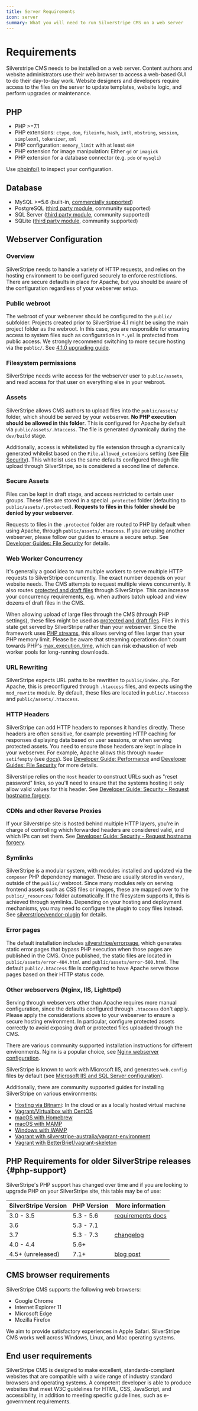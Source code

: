 ```yaml
---
title: Server Requirements
icon: server
summary: What you will need to run Silverstripe CMS on a web server 
---
```



# Requirements

Silverstripe CMS needs to be installed on a web server. Content authors and website administrators use their web browser
to access a web-based GUI to do their day-to-day work. Website designers and developers require access to the files on
the server to update templates, website logic, and perform upgrades or maintenance.

## PHP

 * PHP >=7.1
 * PHP extensions: `ctype`, `dom`, `fileinfo`, `hash`, `intl`, `mbstring`, `session`, `simplexml`, `tokenizer`, `xml`
 * PHP configuration: `memory_limit` with at least `48M`
 * PHP extension for image manipulation: Either `gd` or `imagick`
 * PHP extension for a database connector (e.g. `pdo` or `mysqli`)

Use [phpinfo()](http://php.net/manual/en/function.phpinfo.php) to inspect your configuration.

## Database

 * MySQL >=5.6 (built-in, [commercially supported](https://www.silverstripe.org/software/addons/silverstripe-commercially-supported-module-list/))
 * PostgreSQL ([third party module](https://addons.silverstripe.org/add-ons/silverstripe/postgresql), community supported)
 * SQL Server ([third party module](https://addons.silverstripe.org/add-ons/silverstripe/mssql), community supported)
 * SQLite ([third party module](https://addons.silverstripe.org/add-ons/silverstripe/sqlite3), community supported)
 
## Webserver Configuration

### Overview

SilverStripe needs to handle a variety of HTTP requests,
and relies on the hosting environment to be configured securely to
enforce restrictions. There are secure defaults in place for Apache,
but you should be aware of the configuration regardless of your webserver setup.

### Public webroot

The webroot of your webserver should be configured to the `public/` subfolder.
Projects created prior to SilverStripe 4.1 might be using the main project
folder as the webroot. In this case, you are responsible for ensuring
access to system files such as configuration in `*.yml` is protected
from public access. We strongly recommend switching to more secure
hosting via the `public/`. See [4.1.0 upgrading guide](/changelogs/4.1.0).

### Filesystem permissions

SilverStripe needs write access for the webserver user to `public/assets`,
and read access for that user on everything else in your webroot.

### Assets

SilverStripe allows CMS authors to upload files into the `public/assets/` folder,
which should be served by your webserver. **No PHP execution should be allowed in this folder**.
This is configured for Apache by default via `public/assets/.htaccess`.
The file is generated dynamically during the `dev/build` stage.

Additionally, access is whitelisted by file extension through a
dynamically generated whitelist based on the `File.allowed_extensions` setting
(see [File Security](/developer_guides/files/file_security#file-types)).
This whitelist uses the same defaults configured through file upload
through SilverStripe, so is considered a second line of defence.

### Secure Assets

Files can be kept in draft stage,
and access restricted to certain user groups.
These files are stored in a special `.protected` folder (defaulting to `public/assets/.protected`).
**Requests to files in this folder should be denied by your webserver**.

Requests to files in the `.protected` folder
are routed to PHP by default when using Apache, through `public/assets/.htaccess`.
If you are using another webserver, please follow our guides to ensure a secure setup.
See [Developer Guides: File Security](/developer_guides/files/file_security) for details.


### Web Worker Concurrency

It's generally a good idea to run multiple workers to serve multiple HTTP requests
to SilverStripe concurrently. The exact number depends on your website needs.
The CMS attempts to request multiple views concurrently.
It also routes [protected and draft files](/developer_guides/files/file_security)
through SilverStripe. This can increase your concurrency requirements,
e.g. when authors batch upload and view dozens of draft files in the CMS.

When allowing upload of large files through the CMS (through PHP settings),
these files might be used as [protected and draft files](/developer_guides/files/file_security).
Files in this state get served by SilverStripe rather than your webserver.
Since the framework uses [PHP streams](https://www.php.net/manual/en/ref.stream.php),
this allows serving of files larger than your PHP memory limit.
Please be aware that streaming operations don't count towards
PHP's [max_execution_time](https://www.php.net/manual/en/function.set-time-limit.php),
which can risk exhaustion of web worker pools for long-running downloads.

### URL Rewriting

SilverStripe expects URL paths to be rewritten to `public/index.php`.
For Apache, this is preconfigured through `.htaccess` files,
and expects using the `mod_rewrite` module.
By default, these files are located in `public/.htaccess` and `public/assets/.htaccess`.

### HTTP Headers

SilverStripe can add HTTP headers to reponses it handles directly.
These headers are often sensitive, for example preventing HTTP caching for responses
displaying data based on user sessions, or when serving protected assets.
You need to ensure those headers are kept in place in your webserver.
For example, Apache allows this through `Header setifempty` (see [docs](https://httpd.apache.org/docs/current/mod/mod_headers.html#header)).
See [Developer Guide: Performance](/developer_guides/performance/)
and [Developer Guides: File Security](/developer_guides/files/file_security) for more details.

Silverstripe relies on the `Host` header to construct URLs such as "reset password" links,
so you'll need to ensure that the systems hosting it only allow valid values for this header.
See [Developer Guide: Security - Request hostname forgery](/developer_guides/security/secure_coding#request-hostname-forgery).

### CDNs and other Reverse Proxies

If your Silverstripe site is hosted behind multiple HTTP layers,
you're in charge of controlling which forwarded headers are considered valid,
and which IPs can set them. See [Developer Guide: Security - Request hostname forgery](/developer_guides/security/secure_coding#request-hostname-forgery).

### Symlinks

SilverStripe is a modular system, with modules installed and updated
via the `composer` PHP dependency manager. These are usually stored in `vendor/`,
outside of the `public/` webroot. Since many modules rely on serving frontend assets
such as CSS files or images, these are mapped over to the `public/_resources/` folder automatically.
If the filesystem supports it, this is achieved through symlinks.
Depending on your hosting and deployment mechanisms,
you may need to configure the plugin to copy files instead.
See [silverstripe/vendor-plugin](https://github.com/silverstripe/vendor-plugin) for details.

### Error pages

The default installation includes [silverstripe/errorpage](https://addons.silverstripe.org/add-ons/silverstripe/errorpage),
which generates static error pages that bypass PHP execution when those pages are published in the CMS.
Once published, the static files are located in `public/assets/error-404.html` and `public/assets/error-500.html`.
The default `public/.htaccess` file is configured to have Apache serve those pages based on their HTTP status code. 

### Other webservers (Nginx, IIS, Lighttpd)

Serving through webservers other than Apache requires more manual configuration,
since the defaults configured through `.htaccess` don't apply.
Please apply the considerations above to your webserver to ensure a secure hosting environment.
In particular, configure protected assets correctly to avoid exposing draft or protected files uploaded through the CMS. 

There are various community supported installation instructions for different environments.
Nginx is a popular choice, see [Nginx webserver configuration](https://forum.silverstripe.org/t/nginx-webserver-configuration/2246).

SilverStripe is known to work with Microsoft IIS, and generates `web.config` files by default
(see [Microsoft IIS and SQL Server configuration](https://forum.silverstripe.org/t/microsoft-iis-webserver-and-sql-server-support/2245)).

Additionally, there are community supported guides for installing SilverStripe
on various environments:

 * [Hosting via Bitnami](https://bitnami.com/stack/silverstripe/virtual-machine): In the cloud or as a locally hosted virtual machine
 * [Vagrant/Virtualbox with CentOS](https://forum.silverstripe.org/t/installing-via-vagrant-virtualbox-with-centos/2248)
 * [macOS with Homebrew](https://forum.silverstripe.org/t/installing-on-osx-with-homebrew/2247)
 * [macOS with MAMP](https://forum.silverstripe.org/t/installing-on-osx-with-mamp/2249)
 * [Windows with WAMP](https://forum.silverstripe.org/t/installing-on-windows-via-wamp/2250)
 * [Vagrant with silverstripe-australia/vagrant-environment](https://github.com/silverstripe-australia/vagrant-environment)
 * [Vagrant with BetterBrief/vagrant-skeleton](https://github.com/BetterBrief/vagrant-skeleton)

## PHP Requirements for older SilverStripe releases {#php-support}

SilverStripe's PHP support has changed over time and if you are looking to upgrade PHP on your SilverStripe site, this table may be of use:

| SilverStripe Version | PHP Version | More information |
| -------------------- | ----------- | ---------------- |
| 3.0 - 3.5            | 5.3 - 5.6   | [requirements docs](https://docs.silverstripe.org/en/3.4/getting_started/server_requirements/)
| 3.6                  | 5.3 - 7.1   | |
| 3.7                  | 5.3 - 7.3   | [changelog](https://docs.silverstripe.org/en/3/changelogs/3.7.0/) |
| 4.0 - 4.4            | 5.6+        | |
| 4.5+ (unreleased)    | 7.1+        | [blog post](https://www.silverstripe.org/blog/our-plan-for-ending-php-5-6-support-in-silverstripe-4/) |


## CMS browser requirements

SilverStripe CMS supports the following web browsers:
* Google Chrome
* Internet Explorer 11
* Microsoft Edge 
* Mozilla Firefox
 
We aim to provide satisfactory experiences in Apple Safari. SilverStripe CMS works well across Windows, Linux, and Mac operating systems.

## End user requirements

SilverStripe CMS is designed to make excellent, standards-compliant websites that are compatible with a wide range of
industry standard browsers and operating systems. A competent developer is able to produce websites that meet W3C
guidelines for HTML, CSS, JavaScript, and accessibility, in addition to meeting specific guide lines, such as
e-government requirements.
